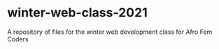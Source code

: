 # winter-web-class-2021
A repository of files for the winter web development class for Afro Fem Coders
